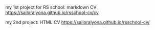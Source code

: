 my 1st project for RS school: markdown CV
https://sailoralyona.github.io/rsschool-cv/cv


my 2nd project: HTML CV
https://sailoralyona.github.io/rsschool-cv/

